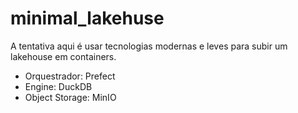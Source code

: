 # minimal_lakehuse
A tentativa aqui é usar tecnologias modernas e leves para subir um lakehouse em containers.

- Orquestrador: Prefect
- Engine: DuckDB
- Object Storage: MinIO
